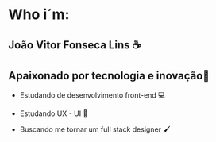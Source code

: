 # 

# Who i´m:

## João Vitor Fonseca Lins :coffee: 

## Apaixonado por tecnologia e inovação:star2:

- Estudando de desenvolvimento front-end   :computer:

- Estudando UX - UI   :apple: 

- Buscando me tornar um full stack designer :paintbrush:

  

